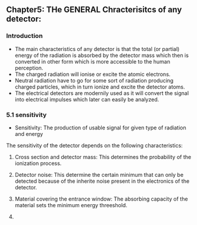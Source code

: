 ## Chapter5: THe GENERAL Chracterisitcs of any detector:

### Introduction

- The main characteristics of any detector is that the total (or partial) energy of the radiation is absorbed by the detector mass which then is converted in other form which is more accessible to the human perception.
- The charged radiation will ionise or excite the atomic electrons.
- Neutral radiation have to go for some sort of radiation producing charged particles, which in turn ionize and excite the detector atoms.
- The electrical detectors are modernily used as it will convert the signal into electrical impulses which later can easily be analyzed.

### 5.1 sensitivity

- Sensitivity: The production of usable signal for given type of radiation and energy

The sensitivity of the detector depends on the following characteristics:

1. Cross section and detector mass: This determines the probability of the ionization process.

2. Detector noise: This determine the certain minimum that can only be detected because of the inherite noise present in the electronics of the detector.

3. Material covering the entrance window: The absorbing capacity of the material sets the minimum energy threeshold.

4. 